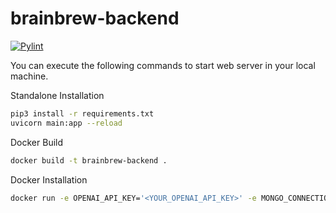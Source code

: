 # brainbrew-backend

[![Pylint](https://github.com/bitemedicine/brainbrew-backend/actions/workflows/pylint.yml/badge.svg)](https://github.com/bitemedicine/brainbrew-backend/actions/workflows/pylint.yml)  

You can execute the following commands to start web server in your local machine.

Standalone Installation
```bash
pip3 install -r requirements.txt
uvicorn main:app --reload
```

Docker Build
```bash
docker build -t brainbrew-backend .
```

Docker Installation
```bash
docker run -e OPENAI_API_KEY='<YOUR_OPENAI_API_KEY>' -e MONGO_CONNECTION_STRING='<YOUR_MONGO_CONNECTION_STRING>' -p 8000:80 brainbrew-backend
```